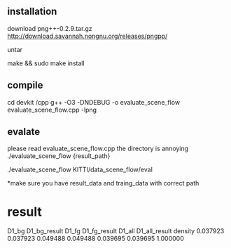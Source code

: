 ## installation
download png++-0.2.9.tar.gz
http://download.savannah.nongnu.org/releases/pngpp/

untar

make && sudo make install

## compile
cd devkit /cpp
g++ -O3 -DNDEBUG -o evaluate_scene_flow evaluate_scene_flow.cpp -lpng

## evalate
please read evaluate_scene_flow.cpp the directory is annoying
./evaluate_scene_flow {result_path}

./evaluate_scene_flow KITTI/data_scene_flow/eval

*make sure you have result_data and traing_data with correct path


# result
 
D1_bg D1_bg_result D1_fg D1_fg_result D1_all D1_all_result density
0.037923 0.037923 0.049488 0.049488 0.039695 0.039695 1.000000

